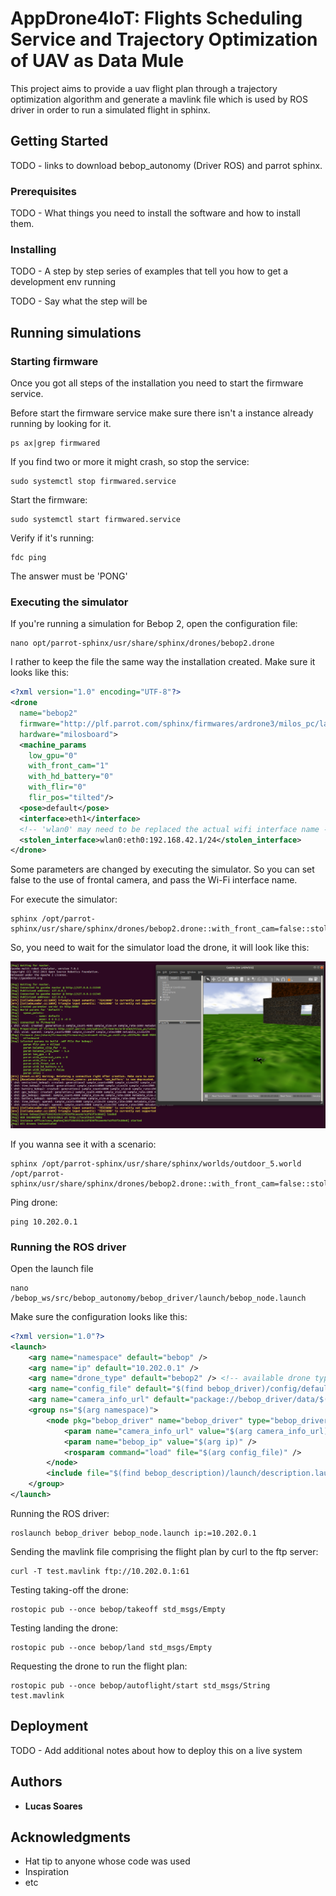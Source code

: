 # AppDrone4IoT: Flights Scheduling Service and Trajectory Optimization of UAV as Data Mule

This project aims to provide a uav flight plan through a trajectory optimization algorithm and generate a mavlink file which is used by ROS driver in order to run a simulated flight in sphinx.

## Getting Started

TODO - links to download bebop_autonomy (Driver ROS) and parrot sphinx.

### Prerequisites

TODO - What things you need to install the software and how to install them.

### Installing

TODO - A step by step series of examples that tell you how to get a development env running

TODO - Say what the step will be

## Running simulations

### Starting firmware 

Once you got all steps of the installation you need to start the firmware service.

Before start the firmware service make sure there isn't a instance already running by looking for it.

```
ps ax|grep firmwared
```

If you find two or more it might crash, so stop the service:

```
sudo systemctl stop firmwared.service
```

Start the firmware:

```
sudo systemctl start firmwared.service
```

Verify if it's running:

```
fdc ping
```
The answer must be 'PONG'

### Executing the simulator

If you're running a simulation for Bebop 2, open the configuration file:

```
nano opt/parrot-sphinx/usr/share/sphinx/drones/bebop2.drone

```
I rather to keep the file the same way the installation created. Make sure it looks like this:

```xml
<?xml version="1.0" encoding="UTF-8"?>
<drone
  name="bebop2"
  firmware="http://plf.parrot.com/sphinx/firmwares/ardrone3/milos_pc/latest/images/ardrone3-milos_pc.ext2.zip"
  hardware="milosboard">
  <machine_params
    low_gpu="0"
    with_front_cam="1"
    with_hd_battery="0"
    with_flir="0"
    flir_pos="tilted"/>
  <pose>default</pose>
  <interface>eth1</interface>
  <!-- 'wlan0' may need to be replaced the actual wifi interface name -->
  <stolen_interface>wlan0:eth0:192.168.42.1/24</stolen_interface>
</drone>

```

Some parameters are changed by executing the simulator. 
So you can set false to the use of frontal camera, and pass the Wi-Fi interface name.

For execute the simulator:
```
sphinx /opt/parrot-sphinx/usr/share/sphinx/drones/bebop2.drone::with_front_cam=false::stolen_interface=wlp4s0:wlp4s0:192.168.42.1/24

```

So, you need to wait for the simulator load the drone, it will look like this:

![](simulator.png)


If you wanna see it with a scenario:

```
sphinx /opt/parrot-sphinx/usr/share/sphinx/worlds/outdoor_5.world  /opt/parrot-sphinx/usr/share/sphinx/drones/bebop2.drone::with_front_cam=false::stolen_interface=wlp4s0:wlp4s0:192.168.42.1/24

```

Ping drone:

```
ping 10.202.0.1

```

### Running the ROS driver

Open the launch file 

```
nano /bebop_ws/src/bebop_autonomy/bebop_driver/launch/bebop_node.launch
```

Make sure the configuration looks like this:
```xml
<?xml version="1.0"?>
<launch>
    <arg name="namespace" default="bebop" />
    <arg name="ip" default="10.202.0.1" />
    <arg name="drone_type" default="bebop2" /> <!-- available drone types: bebop1, bebop2 -->
    <arg name="config_file" default="$(find bebop_driver)/config/defaults.yaml" />
    <arg name="camera_info_url" default="package://bebop_driver/data/$(arg drone_type)_camera_calib.yaml" />
    <group ns="$(arg namespace)">
        <node pkg="bebop_driver" name="bebop_driver" type="bebop_driver_node" output="screen">
            <param name="camera_info_url" value="$(arg camera_info_url)" />
            <param name="bebop_ip" value="$(arg ip)" />
            <rosparam command="load" file="$(arg config_file)" />
        </node>
        <include file="$(find bebop_description)/launch/description.launch" />
    </group>
</launch>
```

Running the ROS driver:

```
roslaunch bebop_driver bebop_node.launch ip:=10.202.0.1
```

Sending the mavlink file comprising the flight plan by curl to the ftp server:

```
curl -T test.mavlink ftp://10.202.0.1:61
```

Testing taking-off the drone:

```
rostopic pub --once bebop/takeoff std_msgs/Empty
```

Testing landing the drone:

```
rostopic pub --once bebop/land std_msgs/Empty
```

Requesting the drone to run the flight plan:

```
rostopic pub --once bebop/autoflight/start std_msgs/String test.mavlink
```


## Deployment

TODO - Add additional notes about how to deploy this on a live system

## Authors

* **Lucas Soares**

## Acknowledgments

* Hat tip to anyone whose code was used
* Inspiration
* etc

